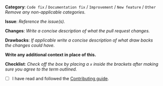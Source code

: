 **Category**: `Code fix` / `Documentation fix` / `Improvement` / `New feature` / `Other` *Remove any non-applicable categories.*

**Issue**: *Reference the issue(s).*

**Changes**: *Write a concise description of what the pull request changes.*



**Drawbacks**: *If applicable write a concise description of what draw backs the changes could have.*



**Write any additional context in place of this.**

**Checklist**: *Check off the box by placing a `x` inside the brackets after making sure you agree to the term outlined.*
* [ ] I have read and followed the [Contributing guide](https://github.com/hoast/contribute/blob/master/CONTRIBUTING.md).